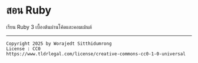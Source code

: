 # สอน Ruby 

เรียน Ruby 3 เบื้องต้นผ่านโค้ดและคอมเม้นต์

----
```
Copyright 2025 by Worajedt Sitthidumrong
License : CC0
https://www.tldrlegal.com/license/creative-commons-cc0-1-0-universal
```
